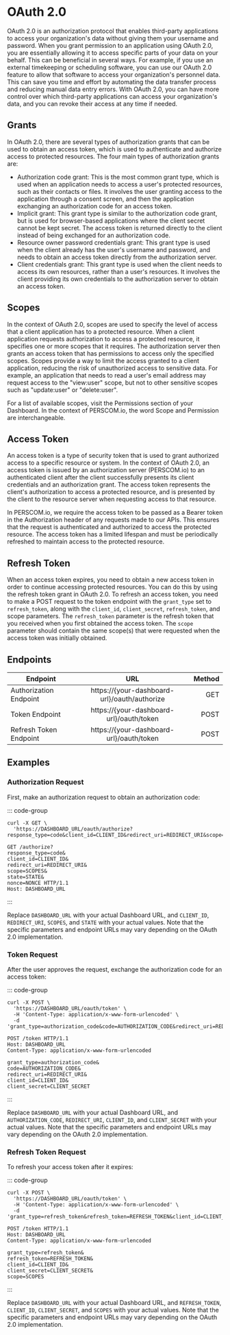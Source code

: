 # OAuth 2.0

OAuth 2.0 is an authorization protocol that enables third-party applications to access your organization's data without giving them your
username and password. When you grant permission to an application using OAuth 2.0, you are essentially allowing it to access specific parts
of your data on your behalf. This can be beneficial in several ways. For example, if you use an external timekeeping or scheduling software,
you can use our OAuth 2.0 feature to allow that software to access your organization's personnel data. This can save you time and effort by
automating the data transfer process and reducing manual data entry errors. With OAuth 2.0, you can have more control over which third-party
applications can access your organization's data, and you can revoke their access at any time if needed.

## Grants

In OAuth 2.0, there are several types of authorization grants that can be used to obtain an access token, which is used to authenticate and
authorize access to protected resources. The four main types of authorization grants are:

- Authorization code grant: This is the most common grant type, which is used when an application needs to access a user's protected
  resources, such as their contacts or files. It involves the user granting access to the application through a consent screen, and then the
  application exchanging an authorization code for an access token.
- Implicit grant: This grant type is similar to the authorization code grant, but is used for browser-based applications where the client
  secret cannot be kept secret. The access token is returned directly to the client instead of being exchanged for an authorization code.
- Resource owner password credentials grant: This grant type is used when the client already has the user's username and password, and needs
  to obtain an access token directly from the authorization server.
- Client credentials grant: This grant type is used when the client needs to access its own resources, rather than a user's resources. It
  involves the client providing its own credentials to the authorization server to obtain an access token.

## Scopes

In the context of OAuth 2.0, scopes are used to specify the level of access that a client application has to a protected resource. When a
client application requests authorization to access a protected resource, it specifies one or more scopes that it requires. The
authorization server then grants an access token that has permissions to access only the specified scopes. Scopes provide a way to limit the
access granted to a client application, reducing the risk of unauthorized access to sensitive data. For example, an application that needs
to read a user's email address may request access to the "view:user" scope, but not to other sensitive scopes such as "update:user" or
"delete:user".

For a list of available scopes, visit the Permissions section of your Dashboard. In the context of PERSCOM.io, the word Scope and Permission
are interchangeable.

## Access Token

An access token is a type of security token that is used to grant authorized access to a specific resource or system. In the context of
OAuth 2.0, an access token is issued by an authorization server (PERSCOM.io) to an authenticated client after the client successfully
presents its client credentials and an authorization grant. The access token represents the client's authorization to access a protected
resource, and is presented by the client to the resource server when requesting access to that resource.

In PERSCOM.io, we require the access token to be passed as a Bearer token in the Authorization header of any requests made to our APIs. This
ensures that the request is authenticated and authorized to access the protected resource. The access token has a limited lifespan and must
be periodically refreshed to maintain access to the protected resource.

## Refresh Token

When an access token expires, you need to obtain a new access token in order to continue accessing protected resources. You can do this by
using the refresh token grant in OAuth 2.0. To refresh an access token, you need to make a POST request to the token endpoint with the
`grant_type` set to `refresh_token`, along with the `client_id`, `client_secret`, `refresh_token`, and scope parameters. The `refresh_token`
parameter is the refresh token that you received when you first obtained the access token. The `scope` parameter should contain the same
scope(s) that were requested when the access token was initially obtained.

## Endpoints

| Endpoint               |                     URL                      | Method |
| ---------------------- | :------------------------------------------: | -----: |
| Authorization Endpoint | https://{your-dashboard-url}/oauth/authorize |    GET |
| Token Endpoint         |   https://{your-dashboard-url}/oauth/token   |   POST |
| Refresh Token Endpoint |   https://{your-dashboard-url}/oauth/token   |   POST |

## Examples

### Authorization Request

First, make an authorization request to obtain an authorization code:

::: code-group

```vb:line-numbers [cURL]
curl -X GET \
  'https://DASHBOARD_URL/oauth/authorize?response_type=code&client_id=CLIENT_ID&redirect_uri=REDIRECT_URI&scope=SCOPES&state=STATE'
```

```http:line-numbers [HTTP]
GET /authorize?
response_type=code&
client_id=CLIENT_ID&
redirect_uri=REDIRECT_URI&
scope=SCOPES&
state=STATE&
nonce=NONCE HTTP/1.1
Host: DASHBOARD_URL
```

:::

Replace `DASHBOARD_URL` with your actual Dashboard URL, and `CLIENT_ID`, `REDIRECT_URI`, `SCOPES`, and `STATE` with your actual values. Note
that the specific parameters and endpoint URLs may vary depending on the OAuth 2.0 implementation.

### Token Request

After the user approves the request, exchange the authorization code for an access token:

::: code-group

```vb:line-numbers [cURL]
curl -X POST \
  'https://DASHBOARD_URL/oauth/token' \
  -H 'Content-Type: application/x-www-form-urlencoded' \
  -d 'grant_type=authorization_code&code=AUTHORIZATION_CODE&redirect_uri=REDIRECT_URI&client_id=CLIENT_ID&client_secret=CLIENT_SECRET'
```

```http:line-numbers [HTTP]
POST /token HTTP/1.1
Host: DASHBOARD_URL
Content-Type: application/x-www-form-urlencoded

grant_type=authorization_code&
code=AUTHORIZATION_CODE&
redirect_uri=REDIRECT_URI&
client_id=CLIENT_ID&
client_secret=CLIENT_SECRET
```

:::

Replace `DASHBOARD_URL` with your actual Dashboard URL, and `AUTHORIZATION_CODE`, `REDIRECT_URI`, `CLIENT_ID`, and `CLIENT_SECRET` with your
actual values. Note that the specific parameters and endpoint URLs may vary depending on the OAuth 2.0 implementation.

### Refresh Token Request

To refresh your access token after it expires:

::: code-group

```vb:line-numbers [cURL]
curl -X POST \
  'https://DASHBOARD_URL/oauth/token' \
  -H 'Content-Type: application/x-www-form-urlencoded' \
  -d 'grant_type=refresh_token&refresh_token=REFRESH_TOKEN&client_id=CLIENT_ID&client_secret=CLIENT_SECRET&scope=SCOPES'
```

```http:line-numbers [HTTP]
POST /token HTTP/1.1
Host: DASHBOARD_URL
Content-Type: application/x-www-form-urlencoded

grant_type=refresh_token&
refresh_token=REFRESH_TOKEN&
client_id=CLIENT_ID&
client_secret=CLIENT_SECRET&
scope=SCOPES
```

:::

Replace `DASHBOARD_URL` with your actual Dashboard URL, and `REFRESH_TOKEN`, `CLIENT_ID`, `CLIENT_SECRET`, and `SCOPES` with your actual
values. Note that the specific parameters and endpoint URLs may vary depending on the OAuth 2.0 implementation.
